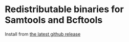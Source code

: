 # Redistributable binaries for Samtools and Bcftools


Install from [the latest github release](https://github.com/kdm9/static_samtools_bcftools/releases/latest)
